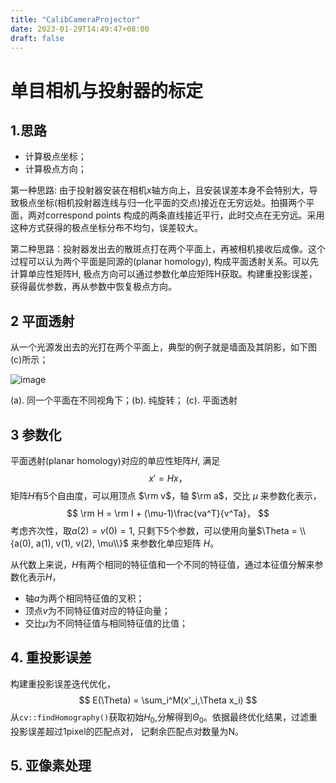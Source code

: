 ```yaml
---
title: "CalibCameraProjector"
date: 2023-01-29T14:49:47+08:00
draft: false
---
```


# 单目相机与投射器的标定
## 1.思路
- 计算极点坐标；
- 计算极点方向；  

第一种思路: 由于投射器安装在相机x轴方向上，且安装误差本身不会特别大，导致极点坐标(相机投射器连线与归一化平面的交点)接近在无穷远处。拍摄两个平面，两对correspond points 构成的两条直线接近平行，此时交点在无穷远。采用这种方式获得的极点坐标分布不均匀，误差较大。  

第二种思路：投射器发出去的散斑点打在两个平面上，再被相机接收后成像。这个过程可以认为两个平面是同源的(planar homology), 构成平面透射关系。可以先计算单应性矩阵H, 极点方向可以通过参数化单应矩阵H获取。构建重投影误差，获得最优参数，再从参数中恢复极点方向。

## 2 平面透射
从一个光源发出去的光打在两个平面上，典型的例子就是墙面及其阴影，如下图(c)所示；

![image](/img/calibCameraProjector/planar_homology.png)  

(a). 同一个平面在不同视角下；(b). 纯旋转； (c). 平面透射

## 3 参数化
平面透射(planar homology)对应的单应性矩阵$H$, 满足
$$
x' = H x，
$$
矩阵$H$有5个自由度，可以用顶点 $\rm v$，轴 $\rm a$，交比 $\mu$ 来参数化表示，
$$
\rm H = \rm I +  (\mu-1)\frac{va^T}{v^Ta}，
$$
考虑齐次性，取$a(2)=v(0)=1$, 只剩下5个参数，可以使用向量$\Theta = \\{a(0), a(1), v(1), v(2), \mu\\}$ 来参数化单应矩阵 $H$。

从代数上来说，$H$有两个相同的特征值和一个不同的特征值，通过本征值分解来参数化表示$H$，

- 轴$a$为两个相同特征值的叉积；
- 顶点$v$为不同特征值对应的特征向量；
- 交比$\mu$为不同特征值与相同特征值的比值；

## 4. 重投影误差
构建重投影误差迭代优化，
$$
E(\Theta) = \sum_i^M(x'_i,\Theta x_i)
$$
从`cv::findHomography()`获取初始$H_0$,分解得到$\Theta_0$。依据最终优化结果，过滤重投影误差超过1pixel的匹配点对， 记剩余匹配点对数量为N。

## 5. 亚像素处理






